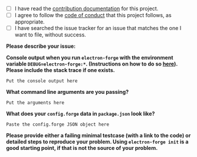 <!--
Thanks for filing an issue!

If you have a question, consider searching and asking in other Electron community sites,
so that more people have a chance to help you: https://github.com/electron/electron#community

Specific issues about the templates that are available by default when creating a new
Electron Forge project should be filed in its GitHub repository:
https://github.com/electron-userland/electron-forge-templates

Please check off all of the steps as they are completed by replacing [ ] with [x].
-->

* [ ] I have read the [contribution documentation](https://github.com/electron-userland/electron-forge/blob/master/CONTRIBUTING.md) for this project.
* [ ] I agree to follow the [code of conduct](https://github.com/electron/electron/blob/master/CODE_OF_CONDUCT.md) that this project follows, as appropriate.
* [ ] I have searched the issue tracker for an issue that matches the one I want to file, without success.

**Please describe your issue:**


<!-- For bugs and questions, please answer these questions to the best of your ability. -->

**Console output when you run `electron-forge` with the environment variable `DEBUG=electron-forge:*`. (Instructions on how to do so [here](https://www.npmjs.com/package/debug#usage)). Please include the stack trace if one exists.**

```
Put the console output here
```

**What command line arguments are you passing?**

```
Put the arguments here
```

**What does your `config.forge` data in `package.json` look like?**

```
Paste the config.forge JSON object here
```

**Please provide either a failing minimal testcase (with a link to the code) or detailed steps to
reproduce your problem. Using `electron-forge init` is a good starting point, if that is not the
source of your problem.**


